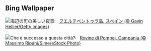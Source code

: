 ## Bing Wallpaper
![](https://www.bing.com/th?id=OHR.MorroJable_JA-JP6883832271_UHD.jpg&w=1000)海辺の町の美しい夜景:&nbsp;&ensp;[フエルテベントゥラ島, スペイン (© Gavin Hellier/Getty Images)](https://www.bing.com/th?id=OHR.MorroJable_JA-JP6883832271_UHD.jpg)
<br><br/>
![](https://www.bing.com/th?id=OHR.Pompei_IT-IT4615926702_UHD.jpg&w=1000)Che è successo a questa città?:&nbsp;&ensp;[Rovine di Pompei, Campania (© Massimo Ripani/Sime/eStock Photo)](https://www.bing.com/th?id=OHR.Pompei_IT-IT4615926702_UHD.jpg)
<br><br/>

